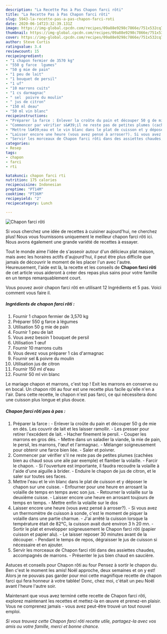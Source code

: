 ```yaml
---
description: "La Recette Pas à Pas Chapon farci rôti"
title: "La Recette Pas à Pas Chapon farci rôti"
slug: 5943-la-recette-pas-a-pas-chapon-farci-roti
date: 2020-06-14T23:32:39.131Z
image: https://img-global.cpcdn.com/recipes/09a88e9298c7866e/751x532cq70/chapon-farci-roti-photo-principale-de-la-recette.jpg
thumbnail: https://img-global.cpcdn.com/recipes/09a88e9298c7866e/751x532cq70/chapon-farci-roti-photo-principale-de-la-recette.jpg
cover: https://img-global.cpcdn.com/recipes/09a88e9298c7866e/751x532cq70/chapon-farci-roti-photo-principale-de-la-recette.jpg
author: Steve Curtis
ratingvalue: 3.4
reviewcount: 15
recipeingredient:
- "1 chapon fermier de 3570 kg"
- "550 g farce  lgumes"
- "50 g mie de pain"
- "1 peu de lait"
- "1 bouquet de persil"
- "1 uf"
- "10 marrons cuits"
- "1 cs darmagnac"
- " sel  poivre du moulin"
- " jus de citron"
- "150 ml deau"
- "50 ml vin blanc"
recipeinstructions:
- "Préparer la farce : Enlever la croûte du pain et découper 50 g de mie en dés. Les couvrir de lait et les laisser ramollir. Les presser pour retirer l&#39;excédent de lait. Hacher finement le persil. Couper les marrons en gros dés. Mettre dans un saladier la viande, la mie de pain, le persil, les marrons, l&#39;œuf et l&#39;armagnac. Mélanger soigneusement pour obtenir une farce bien liée. Saler et poivrer."
- "Commencer par vérifier s&#39;il ne reste pas de petites plumes (cachées bien au chaud sous une aile par exemple) et flamber la volaille. Farcir le chapon. Si l&#39;ouverture est importante, il faudra recoudre la volaille à l&#39;aide d&#39;une aiguille à brider. Enduire le chapon de jus de citron, et le saler sur toutes ses faces."
- "Mettre l&#39;eau et le vin blanc dans le plat de cuisson et y déposer le chapon sur une cuisse. Enfourner pour une heure en arrosant la volaille de temps en temps avec son jus. Retourner la volaille sur la deuxième cuisse. Laisser encore une heure en arrosant toujours de temps en temps. Mettre enfin la volaille sur le dos"
- "Laisser encore une heure (vous avez pensé à arroser?). Si vous avez un thermomètre de cuisson à sonde, c&#39;est le moment de piquer la volaille dans une partie charnue. J&#39;ai arrêté la cuisson lorsque la température était de 82°C, la cuisson avait duré environ 3 h 20 mn. Sortir le plat et envelopper soigneusement le Chapon farci rôti (papier cuisson et papier alu). Le laisser reposer 30 minutes avant de la découper. Pendant le temps de repos, dégraisser le jus de cuisson si nécessaire et en ajouter."
- "Servir les morceaux de Chapon farci rôti dans des assiettes chaudes, accompagnés de marrons. Présenter le jus bien chaud en saucière."
categories:
- Resep
tags:
- chapon
- farci
- rti

katakunci: chapon farci rti 
nutrition: 175 calories
recipecuisine: Indonesian
preptime: "PT14M"
cooktime: "PT36M"
recipeyield: "2"
recipecategory: Lunch

---
```



![Chapon farci rôti](https://img-global.cpcdn.com/recipes/09a88e9298c7866e/751x532cq70/chapon-farci-roti-photo-principale-de-la-recette.jpg)

Si vous cherchez une idée de recettes à cuisiner aujourd'hui, ne cherchez plus! Nous vous fournissons uniquement le meilleur chapon farci rôti ici. Nous avons également une grande variété de recettes à essayer.

Tout le monde aime l'idée de s'asseoir autour d'un délicieux plat maison, mais avec les horaires actifs d'aujourd'hui, il peut être plus difficile que jamais de découvrir le moment de les placer l'un avec l'autre. Heureusement, l'aide est là, la recette et les conseils de <strong> Chapon farci rôti </strong> de cet article vous aideront à créer des repas plus sains pour votre famille en un temps remarquablement court.

<!--inarticleads1-->

Vous pouvez avoir chapon farci rôti en utilisant 12 Ingrédients et 5 pas. Voici comment vous faire il.

##### Ingrédients de chapon farci rôti :

1. Fournir 1 chapon fermier de 3,570 kg
1. Préparer 550 g farce à légumes
1. Utilisation 50 g mie de pain
1. Fournir 1 peu de lait
1. Vous avez besoin 1 bouquet de persil
1. Utilisation 1 œuf
1. Fournir 10 marrons cuits
1. Vous devez vous préparer 1 càs d&#39;armagnac
1. Fournir  sel &amp; poivre du moulin
1. Utilisation  jus de citron
1. Fournir 150 ml d&#39;eau
1. Fournir 50 ml vin blanc


Le mariage chapon et marrons, c&#39;est top ! Exit les marrons en conserve ou en bocal. Un chapon rôti au four est une recette plus facile qu&#39;elle n&#39;en a l&#39;air. Dans cette recette, le chapon n&#39;est pas farci, ce qui nécessitera donc une cuisson plus longue et plus douce. 

<!--inarticleads2-->

##### Chapon farci rôti pas à pas :

1. Préparer la farce : - Enlever la croûte du pain et découper 50 g de mie en dés. Les couvrir de lait et les laisser ramollir. - Les presser pour retirer l&#39;excédent de lait. - Hacher finement le persil. - Couper les marrons en gros dés. - Mettre dans un saladier la viande, la mie de pain, le persil, les marrons, l&#39;œuf et l&#39;armagnac. - Mélanger soigneusement pour obtenir une farce bien liée. - Saler et poivrer.
1. Commencer par vérifier s&#39;il ne reste pas de petites plumes (cachées bien au chaud sous une aile par exemple) et flamber la volaille. - Farcir le chapon. - Si l&#39;ouverture est importante, il faudra recoudre la volaille à l&#39;aide d&#39;une aiguille à brider. - Enduire le chapon de jus de citron, et le saler sur toutes ses faces.
1. Mettre l&#39;eau et le vin blanc dans le plat de cuisson et y déposer le chapon sur une cuisse. - Enfourner pour une heure en arrosant la volaille de temps en temps avec son jus. - Retourner la volaille sur la deuxième cuisse. - Laisser encore une heure en arrosant toujours de temps en temps. - Mettre enfin la volaille sur le dos
1. Laisser encore une heure (vous avez pensé à arroser?). - Si vous avez un thermomètre de cuisson à sonde, c&#39;est le moment de piquer la volaille dans une partie charnue. - J&#39;ai arrêté la cuisson lorsque la température était de 82°C, la cuisson avait duré environ 3 h 20 mn. - Sortir le plat et envelopper soigneusement le Chapon farci rôti (papier cuisson et papier alu). - Le laisser reposer 30 minutes avant de la découper. - Pendant le temps de repos, dégraisser le jus de cuisson si nécessaire et en ajouter.
1. Servir les morceaux de Chapon farci rôti dans des assiettes chaudes, accompagnés de marrons. - Présenter le jus bien chaud en saucière.


Astuces et conseils pour Chapon rôti au four Pensez à sortir le chapon du. Ben c&#39;est le moment les amis! Noël approche, deux semaines et on y est! Alors je ne pouvais pas garder pour moi cette magnifique recette de chapon farci qui fera honneur à votre tablée! Donc, chez moi, c&#39;était un peu Noël avant l&#39;heure l&#39;autre soir. 

<!--inarticleads1-->

<p>
Maintenant que vous avez terminé cette recette de Chapon farci rôti, explorez maintenant les recettes et mettez-la en œuvre et prenez-en plaisir. Vous ne comprenez jamais - vous avez peut-être trouvé un tout nouvel emploi.
</p>

<p>
<i>Si vous trouvez cette Chapon farci rôti recette utile, partagez-la avec vos amis ou votre famille, merci et bonne chance.</i>
</p>
